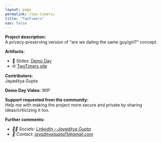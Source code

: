 ```yaml
---
layout: page
permalink: /two-timers/
title: "TwoTimers"
nav: false
---
```


**Project description:**  
A privacy-preserving version of “are we dating the same guy/girl?” concept.

**Artifacts:**

- 📄 Slides: [Demo Day](https://docs.google.com/presentation/d/1gM4o-w3pQdxjQHbF26dQb2ZmDnPV9HZmERfF7vcdIW4/)
- 🌐 [TwoTimers site](https://twotimers.netlify.app/)

**Contributors:**  
Jayaditya Gupta

**Demo Day Video:**
WIP

**Support requested from the community:**  
Help me with making the project more secure and private by sharing ideas/criticizing it too.

**Further comments:**

- _🙋‍♂️ Socials: [LinkedIn – Jayaditya Gupta](https://www.linkedin.com/in/jayaditya-gupta-a56454129/)_
- _📧 Contact: [jayadityagupta11@gmail.com](mailto:jayadityagupta11@gmail.com)_
